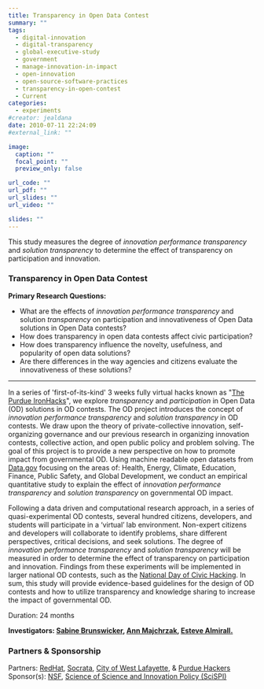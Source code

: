 ```yaml
---
title: Transparency in Open Data Contest
summary: ""
tags:
  - digital-innovation
  - digital-transparency
  - global-executive-study
  - government
  - manage-innovation-in-impact
  - open-innovation
  - open-source-software-practices
  - transparency-in-open-contest
  - Current
categories:
  - experiments
#creator: jealdana
date: 2010-07-11 22:24:09
#external_link: ""

image:
  caption: ""
  focal_point: ""
  preview_only: false

url_code: ""
url_pdf: ""
url_slides: ""
url_video: ""

slides: ""
---
```

This study measures the degree of _innovation performance transparency_ and _solution transparency_ to determine the effect of transparency on participation and innovation.

### Transparency in Open Data Contest

**Primary Research Questions:**

*   What are the effects of _innovation performance transparency_ and solution _transparency_ on participation and innovativeness of Open Data solutions in Open Data contests?
*   How does transparency in open data contests affect civic participation?
*   How does transparency influence the novelty, usefulness, and popularity of open data solutions?
*   Are there differences in the way agencies and citizens evaluate the innovativeness of these solutions?

* * *

In a series of 'first-of-its-kind' 3 weeks fully virtual hacks known as "[The Purdue IronHacks](https://www.purdue.edu/opendigital/purdue-ironhacks/)", we explore _transparency_ and _participation_ in Open Data (OD) solutions in OD contests. The OD project introduces the concept of _innovation performance transparency_ and _solution transparency_ in OD contests. We draw upon the theory of private-collective innovation, self-organizing governance and our previous research in organizing innovation contests, collective action, and open public policy and problem solving. The goal of this project is to provide a new perspective on how to promote impact from governmental OD. Using machine readable open datasets from [Data.gov](http://www.data.gov/) focusing on the areas of: Health, Energy, Climate, Education, Finance, Public Safety, and Global Development, we conduct an empirical quantitative study to explain the effect of _innovation performance transparency_ and _solution transparency_ on governmental OD impact.

Following a data driven and computational research approach, in a series of quasi-experimental OD contests, several hundred citizens, developers, and students will participate in a ‘virtual’ lab environment. Non-expert citizens and developers will collaborate to identify problems, share different perspectives, critical decisions, and seek solutions. The degree of _innovation performance transparency_ and _solution transparency_ will be measured in order to determine the effect of transparency on participation and innovation. Findings from these experiments will be implemented in larger national OD contests, such as the [National Day of Civic Hacking](http://hackforchange.org/). In sum, this study will provide evidence-based guidelines for the design of OD contests and how to utilize transparency and knowledge sharing to increase the impact of governmental OD.

Duration: 24 months

**Investigators: [Sabine Brunswicker](https://www.purdue.edu/opendigital/about/sabine/), [Ann Majchrzak](https://www.purdue.edu/opendigital/about/research-team/), [Esteve Almirall.](https://www.purdue.edu/opendigital/about/research-team/)**

### **Partners & Sponsorship**

Partners: [RedHat](http://www.redhat.com/en), [Socrata](https://www.socrata.com/), [City of West Lafayette](http://www.westlafayette.in.gov/), & [Purdue Hackers  
](http://purduehackers.com/)Sponsor(s): [NSF](http://www.nsf.gov/), [Science of Science and Innovation Policy (SciSPI)](http://www.nsf.gov/funding/pgm_summ.jsp?pims_id=501084)
